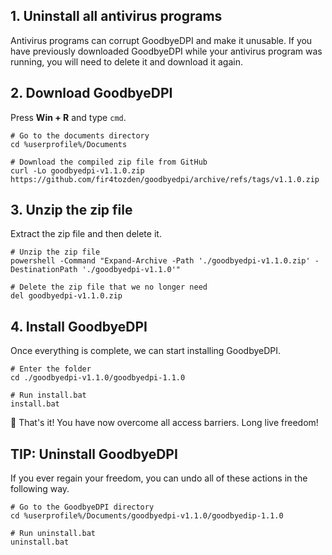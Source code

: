 ## 1. Uninstall all antivirus programs

Antivirus programs can corrupt GoodbyeDPI and make it unusable. If you have previously downloaded GoodbyeDPI while your antivirus program was running, you will need to delete it and download it again.

## 2. Download GoodbyeDPI

Press **Win + R** and type `cmd`.

```shell
# Go to the documents directory
cd %userprofile%/Documents

# Download the compiled zip file from GitHub
curl -Lo goodbyedpi-v1.1.0.zip https://github.com/fir4tozden/goodbyedpi/archive/refs/tags/v1.1.0.zip
```

## 3. Unzip the zip file

Extract the zip file and then delete it.

```shell
# Unzip the zip file
powershell -Command "Expand-Archive -Path './goodbyedpi-v1.1.0.zip' -DestinationPath './goodbyedpi-v1.1.0'"

# Delete the zip file that we no longer need
del goodbyedpi-v1.1.0.zip
```

## 4. Install GoodbyeDPI

Once everything is complete, we can start installing GoodbyeDPI.

```shell
# Enter the folder
cd ./goodbyedpi-v1.1.0/goodbyedpi-1.1.0

# Run install.bat
install.bat
```

🎉 That's it! You have now overcome all access barriers. Long live freedom!

## TIP: Uninstall GoodbyeDPI

If you ever regain your freedom, you can undo all of these actions in the following way.

```shell
# Go to the GoodbyeDPI directory
cd %userprofile%/Documents/goodbyedpi-v1.1.0/goodbyedip-1.1.0

# Run uninstall.bat
uninstall.bat
```
